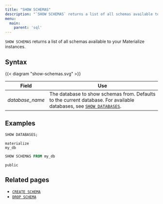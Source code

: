 ```yaml
---
title: "SHOW SCHEMAS"
description: "`SHOW SCHEMAS` returns a list of all schemas available to your Materialize instances."
menu:
  main:
    parent: 'sql'
---
```


`SHOW SCHEMAS` returns a list of all schemas available to your Materialize
instances.

## Syntax

{{< diagram "show-schemas.svg" >}}

Field | Use
------|-----
_database&lowbar;name_ | The database to show schemas from. Defaults to the current database. For available databases, see [`SHOW DATABASES`](../show-databases).

## Examples

```sql
SHOW DATABASES;
```
```nofmt
materialize
my_db
```
```sql
SHOW SCHEMAS FROM my_db
```
```nofmt
public
```

## Related pages

- [`CREATE SCHEMA`](../create-schema)
- [`DROP SCHEMA`](../drop-schema)
